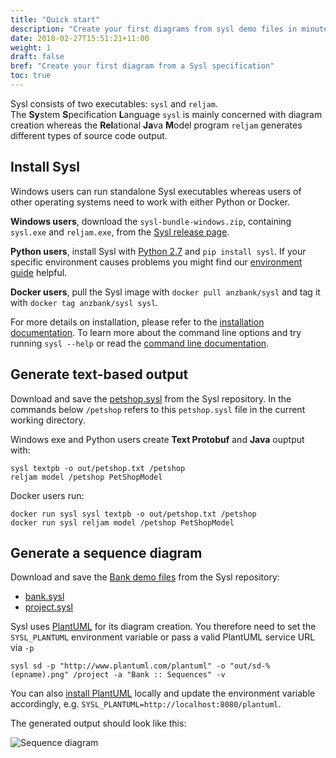 ```yaml
---
title: "Quick start"
description: "Create your first diagrams from sysl demo files in minutes."
date: 2018-02-27T15:51:21+11:00
weight: 1
draft: false
bref: "Create your first diagram from a Sysl specification"
toc: true
---
```


Sysl consists of two executables: `sysl` and `reljam`.</br> The **Sy**stem **S**pecification **L**anguage `sysl` is mainly concerned with diagram creation whereas the **Rel**ational **Ja**va **M**odel program `reljam` generates different types of source code output.

Install Sysl
------------
Windows users can run standalone Sysl executables whereas users of other operating systems need to work with either Python or Docker.

**Windows users**, download the `sysl-bundle-windows.zip`, containing ``sysl.exe`` and ``reljam.exe``, from the  [Sysl release page](https://github.com/anz-bank/sysl/releases).

**Python users**, install Sysl with [Python 2.7](https://www.python.org/downloads/) and `pip install sysl`.
If your specific environment causes problems you might find our [environment guide](/docs/environment) helpful.

**Docker users**, pull the Sysl image with `docker pull anzbank/sysl` and tag it with
`docker tag anzbank/sysl sysl`.

For more details on installation, please refer to the [installation documentation](/docs/installation). To learn more about the command line options and try running `sysl --help` or read the [command line documentation](/docs/commandline).

Generate text-based output
--------------------------
Download and save the [petshop.sysl](https://raw.githubusercontent.com/anz-bank/sysl/master/demo/petshop/petshop.sysl) from the Sysl repository.
In the commands below `/petshop` refers to this `petshop.sysl` file in the current working directory.


Windows exe and Python users create **Text Protobuf** and **Java** ouptput with:

	sysl textpb -o out/petshop.txt /petshop
	reljam model /petshop PetShopModel

Docker users run:

	docker run sysl sysl textpb -o out/petshop.txt /petshop
	docker run sysl reljam model /petshop PetShopModel

Generate a sequence diagram
---------------------------
Download and save the [Bank demo files](https://github.com/anz-bank/sysl/tree/master/demo/bank) from the Sysl repository:

* [bank.sysl](https://raw.githubusercontent.com/anz-bank/sysl/master/demo/bank/bank.sysl)
* [project.sysl](https://raw.githubusercontent.com/anz-bank/sysl/master/demo/bank/project.sysl)

Sysl uses [PlantUML](http://plantuml.com/) for its diagram creation. You therefore need to set the `SYSL_PLANTUML` environment variable or pass a valid PlantUML service URL via `-p`

	sysl sd -p "http://www.plantuml.com/plantuml" -o "out/sd-%(epname).png" /project -a "Bank :: Sequences" -v

You can also [install PlantUML](http://plantuml.com/starting) locally and update the environment variable accordingly, e.g. `SYSL_PLANTUML=http://localhost:8080/plantuml`.

The generated output should look like this:

![Sequence diagram](/img/sysl/bank-sd.svg)

